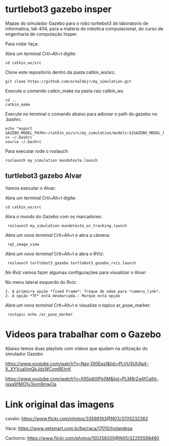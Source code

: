 # turtlebot3 gazebo insper


Mapas do simulador Gazebo para o robo turtlebot3 do laboratorio de informatica, lab 404, para a materia de robotica computacional, do curso de engenharia de computação Insper. 

Para rodar faça:

Abra um terminal Crtl+Alt+t digite:

    cd catkin_ws/src

Clone este repositorio dentro da pasta catkin_ws/src.

    git clone https://github.com/arnaldojr/my_simulation.git  

Execute o comando catkin_make na pasta raiz catkin_ws
    
    cd ..
    catkin_make
    
Execute no terminal o comando abaixo para adionar o path do gazebo no .bashrc.

    echo "export GAZEBO_MODEL_PATH=~/catkin_ws/src/my_simulation/models:${GAZEBO_MODEL_PATH}" >> ~/.bashrc
    source ~/.bashrc

Para executar rode o roslauch:

    roslaunch my_simulation mundoteste.launch


## turtlebot3 gazebo Alvar

Vamos executar o Alvar:

Abra um terminal Crtl+Alt+t digite:

    cd catkin_ws/src

Abra o mundo do Gazebo com os marcadores:

     roslaunch my_simulation mundoteste_ar_tracking.launch  

*Abra um novo terminal* Crtl+Alt+t e abra a câmera:

     rqt_image_view  

*Abra um novo terminal* Crtl+Alt+t e abra o RViz:

     roslaunch turtlebot3_gazebo turtlebot3_gazebo_rviz.launch 


*No Rviz* vamos fazer algumas configurações para visualizar o Alvar:

No menu lateral esquerdo do Rviz:

    1. A primeira opção *fixed Frame*: Troque de odom para *camera_link*.
    2. A opção *TF* está desmarcada.: Marque está opção
 
 *Abra um novo terminal* Crtl+Alt+t e visualize o topico ar_pose_marker:

     rostopic echo /ar_pose_marker


# Videos para trabalhar com o Gazebo

Abaixo temos duas playlists com videos que ajudam na utilização do simulador Gazebo

https://www.youtube.com/watch?v=Nay-DI0EqzI&list=PLVU3UhXa4-X_XYVuaVmQkJdzWCxmREhrK

https://www.youtube.com/watch?v=X9Sp60IPk0M&list=PLM8rZg4fCalht-rexa91MO1y3jxm9mwOa



# Link original das imagens

cavalo: https://www.flickr.com/photos/33598193@N03/3705232382

Vaca:  https://www.vetsmart.com.br/be/raca/17010/holandesa

Cachorro: https://www.flickr.com/photos/150258205@N05/32255598460
